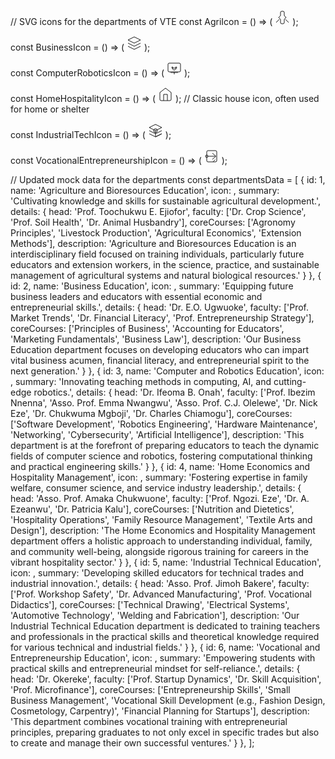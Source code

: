 // SVG icons for the departments of VTE
const AgriIcon = () => (
  <svg xmlns="http://www.w3.org/2000/svg" width="24" height="24" viewBox="0 0 24 24" fill="none" stroke="currentColor" strokeWidth="2" strokeLinecap="round" strokeLinejoin="round" className="h-8 w-8 text-blue-500">
    <path d="M11 2a2 2 0 0 0-2 2v5l-3 3 3 3v5a2 2 0 0 0 2 2h2a2 2 0 0 0 2-2v-5l3-3-3-3V4a2 2 0 0 0-2-2z" />
    <path d="M7 15l-5 5" />
    <path d="M17 15l5 5" />
  </svg>
); 

const BusinessIcon = () => (
  <svg xmlns="http://www.w3.org/2000/svg" width="24" height="24" viewBox="0 0 24 24" fill="none" stroke="currentColor" strokeWidth="2" strokeLinecap="round" strokeLinejoin="round" className="h-8 w-8 text-blue-500">
    <path d="M12 2L2 7l10 5 10-5-10-5z" />
    <path d="M2 17l10 5 10-5" />
    <path d="M2 12l10 5 10-5" />
  </svg>
); 

const ComputerRoboticsIcon = () => (
  <svg xmlns="http://www.w3.org/2000/svg" width="24" height="24" viewBox="0 0 24 24" fill="none" stroke="currentColor" strokeWidth="2" strokeLinecap="round" strokeLinejoin="round" className="h-8 w-8 text-blue-500">
    <rect x="2" y="3" width="20" height="14" rx="2" ry="2"></rect>
    <path d="M6 18h12" />
    <line x1="12" y1="17" x2="12" y2="21"></line>
    <circle cx="9" cy="10" r="1"></circle>
    <circle cx="15" cy="10" r="1"></circle>
    <path d="M12 14c-1.66 0-3-1.34-3-3h6c0 1.66-1.34 3-3 3z" />
  </svg>
); 

const HomeHospitalityIcon = () => (
  <svg xmlns="http://www.w3.org/2000/svg" width="24" height="24" viewBox="0 0 24 24" fill="none" stroke="currentColor" strokeWidth="2" strokeLinecap="round" strokeLinejoin="round" className="h-8 w-8 text-blue-500">
    <path d="M3 9l9-7 9 7v11a2 2 0 0 1-2 2H5a2 2 0 0 1-2-2z"></path>
    <polyline points="9 22 9 12 15 12 15 22"></polyline>
  </svg>
); // Classic house icon, often used for home or shelter

const IndustrialTechIcon = () => (
  <svg xmlns="http://www.w3.org/2000/svg" width="24" height="24" viewBox="0 0 24 24" fill="none" stroke="currentColor" strokeWidth="2" strokeLinecap="round" strokeLinejoin="round" className="h-8 w-8 text-blue-500">
    <path d="M2 17l10 5 10-5" />
    <path d="M12 2L2 7l10 5 10-5-10-5z" />
    <path d="M2 12l10 5 10-5" />
    <path d="M12 22l10-5" />
    <line x1="12" y1="12" x2="12" y2="22" />
    <circle cx="12" cy="12" r="3" />
  </svg>
); 

const VocationalEntrepreneurshipIcon = () => (
  <svg xmlns="http://www.w3.org/2000/svg" width="24" height="24" viewBox="0 0 24 24" fill="none" stroke="currentColor" strokeWidth="2" strokeLinecap="round" strokeLinejoin="round" className="h-8 w-8 text-blue-500">
    <path d="M13 7L18.66 12 13 17" />
    <path d="M6 12h12" />
    <circle cx="4" cy="12" r="2" />
    <path d="M17.5 17.5l-3.5 3.5 1-1" />
    <path d="M6 3h12a2 2 0 0 1 2 2v14a2 2 0 0 1-2 2H6a2 2 0 0 1-2-2V5a2 2 0 0 1 2-2z" />
  </svg>
); 

// Updated mock data for the departments
const departmentsData = [
  {
    id: 1,
    name: 'Agriculture and Bioresources Education',
    icon: <AgriIcon />,
    summary: 'Cultivating knowledge and skills for sustainable agricultural development.',
    details: {
      head: 'Prof. Toochukwu E. Ejiofor',
      faculty: ['Dr. Crop Science', 'Prof. Soil Health', 'Dr. Animal Husbandry'],
      coreCourses: ['Agronomy Principles', 'Livestock Production', 'Agricultural Economics', 'Extension Methods'],
      description: 'Agriculture and Bioresources Education is an interdisciplinary field focused on training individuals, particularly future educators and extension workers, in the science, practice, and sustainable management of agricultural systems and natural biological resources.'
    }
  },
  {
    id: 2,
    name: 'Business Education',
    icon: <BusinessIcon />,
    summary: 'Equipping future business leaders and educators with essential economic and entrepreneurial skills.',
    details: {
      head: 'Dr. E.O. Ugwuoke',
      faculty: ['Prof. Market Trends', 'Dr. Financial Literacy', 'Prof. Entrepreneurship Strategy'],
      coreCourses: ['Principles of Business', 'Accounting for Educators', 'Marketing Fundamentals', 'Business Law'],
      description: 'Our Business Education department focuses on developing educators who can impart vital business acumen, financial literacy, and entrepreneurial spirit to the next generation.'
    }
  },
  {
    id: 3,
    name: 'Computer and Robotics Education',
    icon: <ComputerRoboticsIcon />,
    summary: 'Innovating teaching methods in computing, AI, and cutting-edge robotics.',
    details: {
      head: 'Dr. Ifeoma B. Onah',
      faculty: ['Prof. Ibezim Nnenna', 'Asso. Prof. Emma Nwangwu', 'Asso. Prof. C.J. Olelewe', 'Dr. Nick Eze', 'Dr. Chukwuma Mgboji', 'Dr. Charles Chiamogu'],
      coreCourses: ['Software Development', 'Robotics Engineering', 'Hardware Maintenance', 'Networking', 'Cybersecurity', 'Artificial Intelligence'],
      description: 'This department is at the forefront of preparing educators to teach the dynamic fields of computer science and robotics, fostering computational thinking and practical engineering skills.'
    }
  },
  {
    id: 4,
    name: 'Home Economics and Hospitality Management',
    icon: <HomeHospitalityIcon />,
    summary: 'Fostering expertise in family welfare, consumer science, and service industry leadership.',
    details: {
      head: 'Asso. Prof. Amaka Chukwuone',
      faculty: ['Prof. Ngozi. Eze', 'Dr. A. Ezeanwu', 'Dr. Patricia Kalu'],
      coreCourses: ['Nutrition and Dietetics', 'Hospitality Operations', 'Family Resource Management', 'Textile Arts and Design'],
      description: 'The Home Economics and Hospitality Management department offers a holistic approach to understanding individual, family, and community well-being, alongside rigorous training for careers in the vibrant hospitality sector.'
    }
  },
  {
    id: 5,
    name: 'Industrial Technical Education',
    icon: <IndustrialTechIcon />,
    summary: 'Developing skilled educators for technical trades and industrial innovation.',
    details: {
      head: 'Asso. Prof. Jimoh Bakere',
      faculty: ['Prof. Workshop Safety', 'Dr. Advanced Manufacturing', 'Prof. Vocational Didactics'],
      coreCourses: ['Technical Drawing', 'Electrical Systems', 'Automotive Technology', 'Welding and Fabrication'],
      description: 'Our Industrial Technical Education department is dedicated to training teachers and professionals in the practical skills and theoretical knowledge required for various technical and industrial fields.'
    }
  },
  {
    id: 6,
    name: 'Vocational and Entrepreneurship Education',
    icon: <VocationalEntrepreneurshipIcon />,
    summary: 'Empowering students with practical skills and entrepreneurial mindset for self-reliance.',
    details: {
      head: 'Dr. Okereke',
      faculty: ['Prof. Startup Dynamics', 'Dr. Skill Acquisition', 'Prof. Microfinance'],
      coreCourses: ['Entrepreneurship Skills', 'Small Business Management', 'Vocational Skill Development (e.g., Fashion Design, Cosmetology, Carpentry)', 'Financial Planning for Startups'],
      description: 'This department combines vocational training with entrepreneurial principles, preparing graduates to not only excel in specific trades but also to create and manage their own successful ventures.'
    }
  },
];